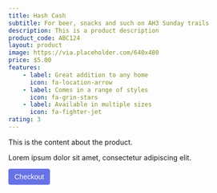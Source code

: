 ```yaml
---
title: Hash Cash
subtitle: For beer, snacks and such on AH3 Sunday trails
description: This is a product description
product_code: ABC124
layout: product
image: https://via.placeholder.com/640x480
price: $5.00
features:
    - label: Great addition to any home
      icon: fa-location-arrow
    - label: Comes in a range of styles
      icon: fa-grin-stars
    - label: Available in multiple sizes
      icon: fa-fighter-jet
rating: 3
---
```


This is the content about the product.

Lorem ipsum dolor sit amet, consectetur adipiscing elit. 
<!-- Load Stripe.js on your website. -->
<script src="https://js.stripe.com/v3"></script>

<!-- Create a button that your customers click to complete their purchase. Customize the styling to suit your branding. -->
<button
  style="background-color:#6772E5;color:#FFF;padding:8px 12px;border:0;border-radius:4px;font-size:1em;cursor:pointer"
  id="checkout-button-price_1IyOjgF5pJkDlNl6y9nDtfXS"
  role="link"
  type="button">
  Checkout
</button>

<div id="error-message"></div>

<script>
(function() {
  var stripe = Stripe('pk_test_51IyOaHF5pJkDlNl6u2p3W7O28ax11j6ZBBZqBjWoCPgVVLWfVyEw7nun2dS503tVweXzKpf7nxJgVeBQvp5fNUoj00lIqQrwAE');

  var checkoutButton = document.getElementById('checkout-button-price_1IyOjgF5pJkDlNl6y9nDtfXS');
  checkoutButton.addEventListener('click', function () {
    /*
     * When the customer clicks on the button, redirect
     * them to Checkout.
     */
    stripe.redirectToCheckout({
      lineItems: [{price: 'price_1IyOjgF5pJkDlNl6y9nDtfXS', quantity: 1}],
      mode: 'payment',
      /*
       * Do not rely on the redirect to the successUrl for fulfilling
       * purchases, customers may not always reach the success_url after
       * a successful payment.
       * Instead use one of the strategies described in
       * https://stripe.com/docs/payments/checkout/fulfill-orders
       */
      successUrl: 'http://localhost:4000/success',
      cancelUrl: 'http://localhost:4000/canceled',
    })
    .then(function (result) {
      if (result.error) {
        /*
         * If `redirectToCheckout` fails due to a browser or network
         * error, display the localized error message to your customer.
         */
        var displayError = document.getElementById('error-message');
        displayError.textContent = result.error.message;
      }
    });
  });
})();
</script>